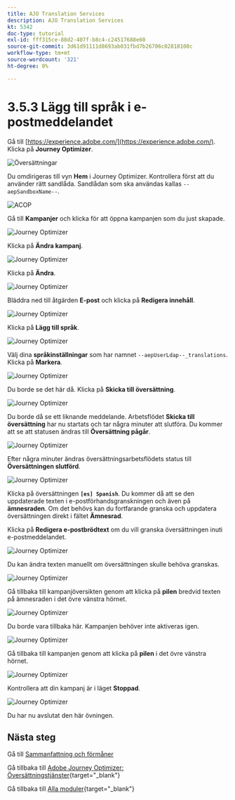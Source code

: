```yaml
---
title: AJO Translation Services
description: AJO Translation Services
kt: 5342
doc-type: tutorial
exl-id: fff315ce-88d2-407f-b8c4-c24517688e60
source-git-commit: 3d61d91111d8693ab031fbd7b26706c02818108c
workflow-type: tm+mt
source-wordcount: '321'
ht-degree: 0%

---
```


# 3.5.3 Lägg till språk i e-postmeddelandet

Gå till [https://experience.adobe.com/](https://experience.adobe.com/). Klicka på **Journey Optimizer**.

![Översättningar](./images/ajolp1.png)

Du omdirigeras till vyn **Hem** i Journey Optimizer. Kontrollera först att du använder rätt sandlåda. Sandlådan som ska användas kallas `--aepSandboxName--`.

![ACOP](./images/ajolp2.png)

Gå till **Kampanjer** och klicka för att öppna kampanjen som du just skapade.

![Journey Optimizer](./images/camploc1.png)

Klicka på **Ändra kampanj**.

![Journey Optimizer](./images/camploc2.png)

Klicka på **Ändra**.

![Journey Optimizer](./images/camploc3.png)

Bläddra ned till åtgärden **E-post** och klicka på **Redigera innehåll**.

![Journey Optimizer](./images/camploc4.png)

Klicka på **Lägg till språk**.

![Journey Optimizer](./images/camploc5.png)

Välj dina **språkinställningar** som har namnet `--aepUserLdap--_translations`. Klicka på **Markera**.

![Journey Optimizer](./images/camplocs1.png)

Du borde se det här då. Klicka på **Skicka till översättning**.

![Journey Optimizer](./images/camplocs2.png)

Du borde då se ett liknande meddelande. Arbetsflödet **Skicka till översättning** har nu startats och tar några minuter att slutföra.
Du kommer att se att statusen ändras till **Översättning pågår**.

![Journey Optimizer](./images/camplocs3.png)

Efter några minuter ändras översättningsarbetsflödets status till **Översättningen slutförd**.

![Journey Optimizer](./images/camplocs4.png)

Klicka på översättningen **`[es] Spanish`**. Du kommer då att se den uppdaterade texten i e-postförhandsgranskningen och även på **ämnesraden**.
Om det behövs kan du fortfarande granska och uppdatera översättningen direkt i fältet **Ämnesrad**.

Klicka på **Redigera e-postbrödtext** om du vill granska översättningen inuti e-postmeddelandet.

![Journey Optimizer](./images/camplocs5.png)

Du kan ändra texten manuellt om översättningen skulle behöva granskas.

![Journey Optimizer](./images/camplocs6.png)

Gå tillbaka till kampanjöversikten genom att klicka på **pilen** bredvid texten på ämnesraden i det övre vänstra hörnet.

![Journey Optimizer](./images/camplocs7.png)

Du borde vara tillbaka här. Kampanjen behöver inte aktiveras igen.

![Journey Optimizer](./images/camplocs8.png)

Gå tillbaka till kampanjen genom att klicka på **pilen** i det övre vänstra hörnet.

![Journey Optimizer](./images/camplocs9.png)

Kontrollera att din kampanj är i läget **Stoppad**.

![Journey Optimizer](./images/camplocs10.png)

Du har nu avslutat den här övningen.

## Nästa steg

Gå till [Sammanfattning och förmåner](./summary.md)

Gå tillbaka till [Adobe Journey Optimizer: Översättningstjänster](./ajotranslationsvcs.md){target="_blank"}

Gå tillbaka till [Alla moduler](./../../../../overview.md){target="_blank"}
